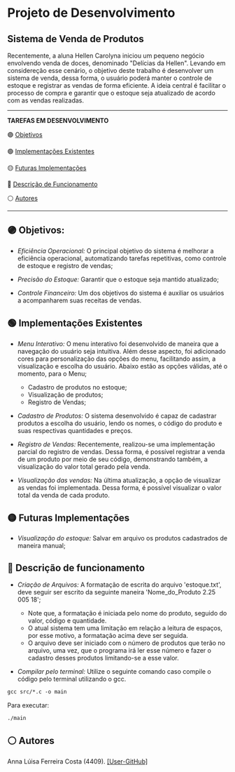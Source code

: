 # Projeto de Desenvolvimento

## Sistema de Venda de Produtos 

Recentemente, a aluna Hellen Carolyna iniciou um pequeno negócio envolvendo venda de doces, denominado "Delícias da Hellen". Levando em considereção esse cenário, o objetivo deste trabalho é desenvolver um sistema de venda, dessa forma, o usuário poderá manter o controle de estoque e registrar as vendas de forma eficiente. A ideia central é facilitar o processo de compra e garantir que o estoque seja atualizado de acordo com as vendas realizadas.

___

**TAREFAS EM DESENVOLVIMENTO**

🟣 [Objetivos](#Objetivos-1)

<div id="Objetivos-1">
<!-- Seu conteúdo para a Objetivos -->
</div>

🟢 [Implementações Existentes](#implemen-4)
<div id="implemen-4">
<!-- Seu conteúdo para Autores -->
</div>

🟡  [Futuras Implementações](#implementar-3)

<div id="implementar-3">
<!-- Seu conteúdo para Autores -->
</div>

🔵 [Descrição de Funcionamento](#descrição-de-funcionamento)

<div id="descrição-de-funcionamento">
<!-- Seu conteúdo para Descrição de Funcionamento -->
</div>

⚪ [Autores](#autores-3)

<div id="autores-3">
<!-- Seu conteúdo para Autores -->
</div>

___

## 🟣 Objetivos:

* *Eficiência Operacional:* O principal objetivo do sistema é melhorar a eficiência operacional, automatizando tarefas repetitivas, como controle de estoque e registro de vendas;

* *Precisão do Estoque:* Garantir que o estoque seja mantido atualizado;

* *Controle Financeiro:* Um dos objetivos do sistema é auxiliar os usuários a acompanharem suas receitas de vendas.


## 🟢 Implementações Existentes

* *Menu Interativo:* O menu interativo foi desenvolvido de maneira que a navegação do usuário seja intuitiva. Além desse aspecto, foi adicionado cores para personalização das opções do menu, facilitando assim, a visualização e escolha do usuário. Abaixo estão as opções válidas, até o momento, para o Menu;
  * Cadastro de produtos no estoque;
  * Visualização de produtos;
  * Registro de Vendas;
  
* *Cadastro de Produtos:* O sistema desenvolvido é capaz de cadastrar produtos a escolha do usuário, lendo os nomes, o código do produto e suas respectivas quantidades e preços.
  
* *Registro de Vendas:* Recentemente, realizou-se uma implementação parcial do registro de vendas. Dessa forma, é possível registrar a venda de um produto por meio de seu código, demonstrando também, a visualização do valor total gerado pela venda.
  
* *Visualização das vendas:* Na última atualização, a opção de visualizar as vendas foi implementada. Dessa forma, é possível visualizar o valor total da venda de cada produto.

## 🟡 Futuras Implementações 

* *Visualização do estoque:* Salvar em arquivo os produtos cadastrados de maneira manual;


## 🔵 Descrição de funcionamento

<div id="descrição-de-funcionamento"> <!-- Conteúdo da seção de Descrição de Funcionamento --> </div>

* *Criação de Arquivos:* A formatação de escrita do arquivo 'estoque.txt', deve seguir ser escrito da seguinte maneira 'Nome_do_Produto 2.25 005 18';
  
   * Note que, a formatação é iniciada pelo nome do produto, seguido do valor, código e quantidade.
   * O atual sistema tem uma limitação em relação a leitura de espaços, por esse motivo, a formatação acima deve ser seguida.
   * O arquivo deve ser iniciado com o número de produtos que terão no arquivo, uma vez, que o programa irá ler esse número e fazer o cadastro desses produtos limitando-se a esse valor.

* *Compilar pelo terminal:* Utilize o seguinte comando caso compile o código pelo terminal utilizando o gcc.

```gcc
gcc src/*.c -o main
```
Para executar:
```gcc
./main
```


## ⚪ Autores

Anna Lúisa Ferreira Costa (4409). [[User-GitHub]](https://github.com/annafcosta)


